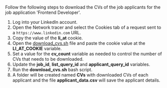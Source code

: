 Follow the following steps to download the CVs of the job applicants for the job application 'Frontend Developer'.
1. Log into your LinkedIn account.
2. Open the Network tracer and select the Cookies tab of a request sent to a `https://www.linkedin.com` URL.
3. Copy the value of the **li_at** cookie.
4. Open the [download_cvs.sh](./download_cvs.sh) file and paste the cookie value at the **LI_AT_COOKIE** variable.
5. Set a value for the **cv_count** variable as needed to control the number of CVs that needs to be downloaded.
6. Update the **job_id**, **list_query_id** and **applicant_query_id** variables.
6. Run the **download_cvs.sh** bash script.
7. A folder will be created named **CVs** with downloaded CVs of each applicant and the file **applicant_data.csv** will save the applicant details. 